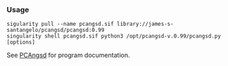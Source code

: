 ### Usage

```
sigularity pull --name pcangsd.sif library://james-s-santangelo/pcangsd/pcangsd:0.99
singularity shell pcangsd.sif python3 /opt/pcangsd-v.0.99/pcangsd.py [options]
```

See [PCAngsd](https://github.com/Rosemeis/pcangsd) for program documentation.
